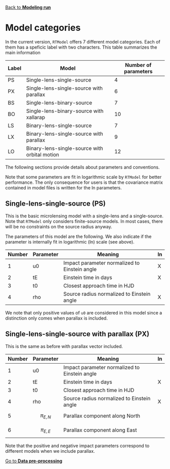 [Back to **Modeling run**](ModelingRun.md)

# Model categories

In the current version, `RTModel` offers 7 different model categories. Each of them has a speficic label with two characters. This table summarizes the main information

| Label | Model | Number of parameters |
| --- | --- | --- |
| PS | Single-lens-single-source | 4 |
| PX | Single-lens-single-source with parallax | 6 |
| BS | Single-lens-binary-source | 7 |
| BO | Single-lens-binary-source with xallarap | 10 |
| LS | Binary-lens-single-source | 7 |
| LX | Binary-lens-single-source with parallax | 9 |
| LO | Binary-lens-single-source with orbital motion | 12 |

The following sections provide details about parameters and conventions.

Note that some parameters are fit in logarithmic scale by `RTModel` for better performance. The only consequence for users is that the covariance matrix contained in model files is written for the ln parameters.

## Single-lens-single-source (PS)

This is the basic microlensing model with a single-lens and a single-source. Note that `RTModel` only considers finite-source models. In most cases, there will be no constraints on the source radius anyway.

The parameters of this model are the following. We also indicate if the parameter is internally fit in logarithmic (ln) scale (see above).

| Number | Parameter | Meaning | ln |
| --- | --- | --- | --- |
| 1 | u0 | Impact parameter normalized to Einstein angle | X |
| 2 | tE | Einstein time in days | X |
| 3 | t0 | Closest approach time in HJD |  |
| 4 | rho | Source radius normalized to Einstein angle | X |

We note that only positive values of `u0` are considered in this model since a distinction only comes when parallax is included.

## Single-lens-single-source with parallax (PX)

This is the same as before with parallax vector included. 

| Number | Parameter | Meaning | ln |
| --- | --- | --- | --- |
| 1 | u0 | Impact parameter normalized to Einstein angle |  |
| 2 | tE | Einstein time in days | X |
| 3 | t0 | Closest approach time in HJD |  |
| 4 | rho | Source radius normalized to Einstein angle | X |
| 5 | $$\pi_{E,N}$$ | Parallax component along North |  |
| 6 | $$\pi_{E,E}$$ | Parallax component along East |  |

Note that the positive and negative impact parameters correspond to different models when we include parallax.


[Go to **Data pre-processing**](DataPreprocessing.md)

